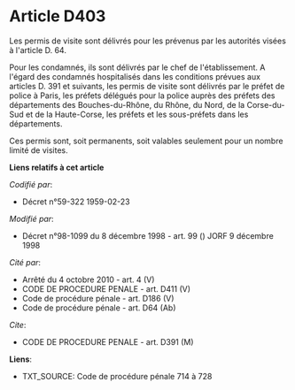# Article D403

Les permis de visite sont délivrés pour les prévenus par les autorités visées à l'article D. 64.

Pour les condamnés, ils sont délivrés par le chef de l'établissement. A l'égard des condamnés hospitalisés dans les
conditions prévues aux articles D. 391 et suivants, les permis de visite sont délivrés par le préfet de police à Paris, les
préfets délégués pour la police auprès des préfets des départements des Bouches-du-Rhône, du Rhône, du Nord, de la Corse-du-
Sud et de la Haute-Corse, les préfets et les sous-préfets dans les départements.

Ces permis sont, soit permanents, soit valables seulement pour un nombre limité de visites.

**Liens relatifs à cet article**

_Codifié par_:

  - Décret n°59-322 1959-02-23

_Modifié par_:

  - Décret n°98-1099 du 8 décembre 1998 - art. 99 () JORF 9 décembre 1998

_Cité par_:

  - Arrêté du 4 octobre 2010 - art. 4 (V)
  - CODE DE PROCEDURE PENALE - art. D411 (V)
  - Code de procédure pénale - art. D186 (V)
  - Code de procédure pénale - art. D64 (Ab)

_Cite_:

  - CODE DE PROCEDURE PENALE - art. D391 (M)

**Liens**:

  - TXT_SOURCE: Code de procédure pénale 714 à 728
